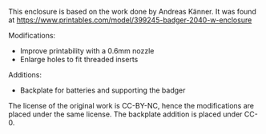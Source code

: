 This enclosure is based on the work done by Andreas Känner.
It was found at https://www.printables.com/model/399245-badger-2040-w-enclosure

Modifications:
* Improve printability with a 0.6mm nozzle
* Enlarge holes to fit threaded inserts

Additions:
* Backplate for batteries and supporting the badger

The license of the original work is CC-BY-NC, hence the modifications are placed under the same license.
The backplate addition is placed under CC-0.
